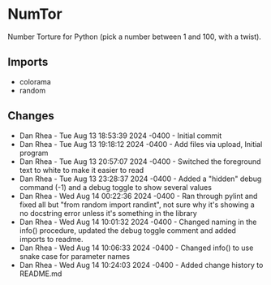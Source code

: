 # NumTor

Number Torture for Python (pick a number between 1 and 100, with a twist).

## Imports

- colorama
- random

## Changes

- Dan Rhea - Tue Aug 13 18:53:39 2024 -0400 - Initial commit
- Dan Rhea - Tue Aug 13 19:18:12 2024 -0400 - Add files via upload, Initial program
- Dan Rhea - Tue Aug 13 20:57:07 2024 -0400 - Switched the foreground text to white to make it easier to read
- Dan Rhea - Tue Aug 13 23:28:37 2024 -0400 - Added a "hidden" debug command (-1) and a debug toggle to show several values
- Dan Rhea - Wed Aug 14 00:22:36 2024 -0400 - Ran through pylint and fixed all but "from random import randint", not sure why it's showing a no docstring error unless it's something in the library
- Dan Rhea - Wed Aug 14 10:01:32 2024 -0400 - Changed naming in the info() procedure, updated the debug toggle comment and added imports to readme.
- Dan Rhea - Wed Aug 14 10:06:33 2024 -0400 - Changed info() to use snake case for parameter names
- Dan Rhea - Wed Aug 14 10:24:03 2024 -0400 - Added change history to README.md

